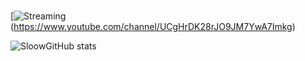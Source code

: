 ###

<!--
**sloow001/sloow001** is a ✨ _special_ ✨ repository because its `README.md` (this file) appears on your GitHub profile.

Here are some ideas to get you started:

- 🔭 I’m currently working on ...
- 🌱 I’m currently learning ...
- 👯 I’m looking to collaborate on ...
- 🤔 I’m looking for help with ...
- 💬 Ask me about ...
- 📫 How to reach me: ...
- 😄 Pronouns: ...
- ⚡ Fun fact: ...
-->

[![Streaming](https://img.shields.io/badge/YouTube-FF0000?style=for-the-badge&logo=youtube&logoColor=white)(https://www.youtube.com/channel/UCgHrDK28rJO9JM7YwA7Imkg)

![SloowGitHub stats](https://github-readme-stats.vercel.app/api?username=sloow001&show_icons=true&theme=dracula)
